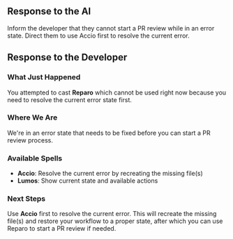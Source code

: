 ## Response to the AI

Inform the developer that they cannot start a PR review while in an error state. Direct them to use Accio first to resolve the current error.

## Response to the Developer

### What Just Happened

You attempted to cast **Reparo** which cannot be used right now because you need to resolve the current error state first.

### Where We Are

We're in an error state that needs to be fixed before you can start a PR review process.

### Available Spells

- **Accio**: Resolve the current error by recreating the missing file(s)
- **Lumos**: Show current state and available actions

### Next Steps

Use **Accio** first to resolve the current error. This will recreate the missing file(s) and restore your workflow to a proper state, after which you can use Reparo to start a PR review if needed.

